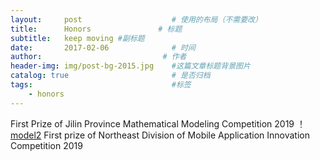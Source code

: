 ```yaml
---
layout:     post                    # 使用的布局（不需要改）
title:      Honors               # 标题 
subtitle:   keep moving #副标题
date:       2017-02-06              # 时间
author:                           # 作者
header-img: img/post-bg-2015.jpg    #这篇文章标题背景图片
catalog: true                       # 是否归档
tags:                               #标签
    - honors
---
```

First Prize of Jilin Province Mathematical Modeling Competition                      2019
！[model2](https://github.com/BuleSky233/BuleSky233.github.io/blob/master/img/model2.jpg)
First prize of Northeast Division of Mobile Application Innovation Competition       2019
